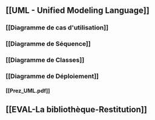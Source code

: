 ## [[UML - Unified Modeling Language]]
### [[Diagramme de cas d'utilisation]]
### [[Diagramme de Séquence]]
### [[Diagramme de Classes]]
### [[Diagramme de Déploiement]]
#### [[Prez_UML.pdf]]

## [[EVAL-La bibliothèque-Restitution]]